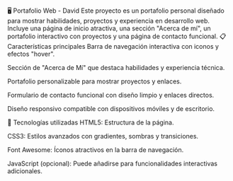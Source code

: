 🖥️ Portafolio Web - David
Este proyecto es un portafolio personal diseñado para mostrar habilidades, 
proyectos y experiencia en desarrollo web. Incluye una página de inicio atractiva, 
una sección "Acerca de mí", un portafolio interactivo con proyectos y una página de 
contacto funcional.
📋 Características principales
Barra de navegación interactiva con iconos y efectos "hover".

Sección de "Acerca de Mí" que destaca habilidades y experiencia técnica.

Portafolio personalizable para mostrar proyectos y enlaces.

Formulario de contacto funcional con diseño limpio y enlaces directos.

Diseño responsivo compatible con dispositivos móviles y de escritorio.

🚀 Tecnologías utilizadas
HTML5: Estructura de la página.

CSS3: Estilos avanzados con gradientes, sombras y transiciones.

Font Awesome: Íconos atractivos en la barra de navegación.

JavaScript (opcional): Puede añadirse para funcionalidades interactivas adicionales.
